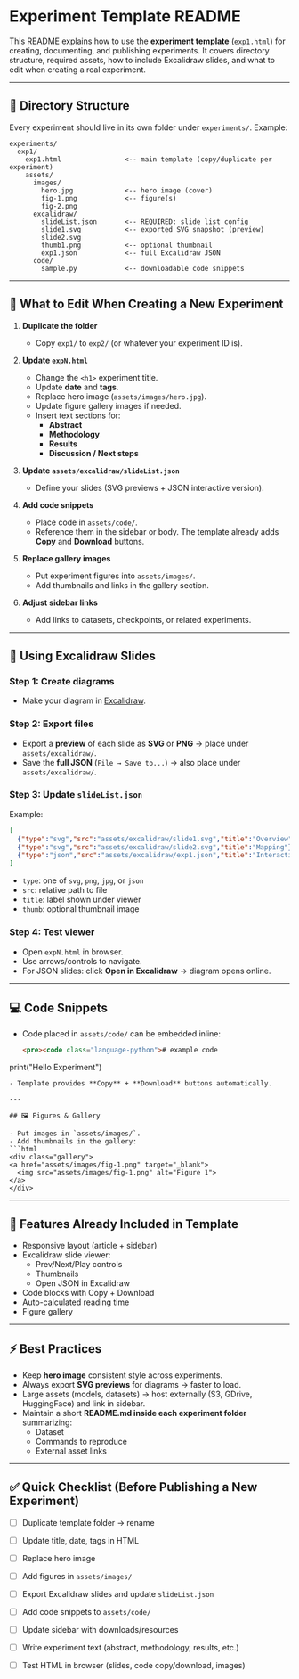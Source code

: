 # Experiment Template README

This README explains how to use the **experiment template** (`exp1.html`) for creating, documenting, and publishing experiments. It covers directory structure, required assets, how to include Excalidraw slides, and what to edit when creating a real experiment.

---

## 📂 Directory Structure
Every experiment should live in its own folder under `experiments/`. Example:

```
experiments/
  exp1/
    exp1.html                <-- main template (copy/duplicate per experiment)
    assets/
      images/
        hero.jpg             <-- hero image (cover)
        fig-1.png            <-- figure(s)
        fig-2.png
      excalidraw/
        slideList.json       <-- REQUIRED: slide list config
        slide1.svg           <-- exported SVG snapshot (preview)
        slide2.svg
        thumb1.png           <-- optional thumbnail
        exp1.json            <-- full Excalidraw JSON
      code/
        sample.py            <-- downloadable code snippets
```

---

## 📝 What to Edit When Creating a New Experiment

1. **Duplicate the folder**
   - Copy `exp1/` to `exp2/` (or whatever your experiment ID is).

2. **Update `expN.html`**
   - Change the `<h1>` experiment title.
   - Update **date** and **tags**.
   - Replace hero image (`assets/images/hero.jpg`).
   - Update figure gallery images if needed.
   - Insert text sections for:
     - **Abstract**
     - **Methodology**
     - **Results**
     - **Discussion / Next steps**

3. **Update `assets/excalidraw/slideList.json`**
   - Define your slides (SVG previews + JSON interactive version).

4. **Add code snippets**
   - Place code in `assets/code/`.
   - Reference them in the sidebar or body. The template already adds **Copy** and **Download** buttons.

5. **Replace gallery images**
   - Put experiment figures into `assets/images/`.
   - Add thumbnails and links in the gallery section.

6. **Adjust sidebar links**
   - Add links to datasets, checkpoints, or related experiments.

---

## 🎨 Using Excalidraw Slides

### Step 1: Create diagrams
- Make your diagram in [Excalidraw](https://excalidraw.com/).

### Step 2: Export files
- Export a **preview** of each slide as **SVG** or **PNG** → place under `assets/excalidraw/`.
- Save the **full JSON** (`File → Save to...`) → also place under `assets/excalidraw/`.

### Step 3: Update `slideList.json`
Example:
```json
[
  {"type":"svg","src":"assets/excalidraw/slide1.svg","title":"Overview","thumb":"assets/excalidraw/thumb1.png"},
  {"type":"svg","src":"assets/excalidraw/slide2.svg","title":"Mapping"},
  {"type":"json","src":"assets/excalidraw/exp1.json","title":"Interactive (Open in Excalidraw)"}
]
```

- `type`: one of `svg`, `png`, `jpg`, or `json`
- `src`: relative path to file
- `title`: label shown under viewer
- `thumb`: optional thumbnail image

### Step 4: Test viewer
- Open `expN.html` in browser.
- Use arrows/controls to navigate.
- For JSON slides: click **Open in Excalidraw** → diagram opens online.

---

## 💻 Code Snippets

- Code placed in `assets/code/` can be embedded inline:
  ```html
  <pre><code class="language-python"># example code
print("Hello Experiment")
</code></pre>
  ```
- Template provides **Copy** + **Download** buttons automatically.

---

## 🖼 Figures & Gallery

- Put images in `assets/images/`.
- Add thumbnails in the gallery:
```html
<div class="gallery">
  <a href="assets/images/fig-1.png" target="_blank">
    <img src="assets/images/fig-1.png" alt="Figure 1">
  </a>
</div>
```

---

## 📖 Features Already Included in Template
- Responsive layout (article + sidebar)
- Excalidraw slide viewer:
  - Prev/Next/Play controls
  - Thumbnails
  - Open JSON in Excalidraw
- Code blocks with Copy + Download
- Auto-calculated reading time
- Figure gallery

---

## ⚡ Best Practices

- Keep **hero image** consistent style across experiments.
- Always export **SVG previews** for diagrams → faster to load.
- Large assets (models, datasets) → host externally (S3, GDrive, HuggingFace) and link in sidebar.
- Maintain a short **README.md inside each experiment folder** summarizing:
  - Dataset
  - Commands to reproduce
  - External asset links

---

## ✅ Quick Checklist (Before Publishing a New Experiment)
- [ ] Duplicate template folder → rename
- [ ] Update title, date, tags in HTML
- [ ] Replace hero image
- [ ] Add figures in `assets/images/`
- [ ] Export Excalidraw slides and update `slideList.json`
- [ ] Add code snippets to `assets/code/`
- [ ] Update sidebar with downloads/resources
- [ ] Write experiment text (abstract, methodology, results, etc.)
- [ ] Test HTML in browser (slides, code copy/download, images)

